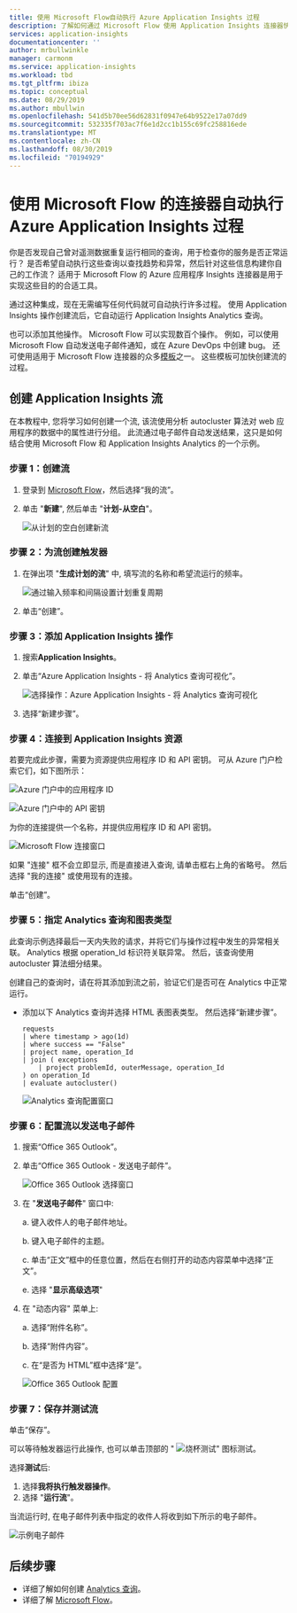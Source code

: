 ```yaml
---
title: 使用 Microsoft Flow自动执行 Azure Application Insights 过程
description: 了解如何通过 Microsoft Flow 使用 Application Insights 连接器快速自动执行可重复的过程。
services: application-insights
documentationcenter: ''
author: mrbullwinkle
manager: carmonm
ms.service: application-insights
ms.workload: tbd
ms.tgt_pltfrm: ibiza
ms.topic: conceptual
ms.date: 08/29/2019
ms.author: mbullwin
ms.openlocfilehash: 541d5b70ee56d62831f0947e64b9522e17a07dd9
ms.sourcegitcommit: 532335f703ac7f6e1d2cc1b155c69fc258816ede
ms.translationtype: MT
ms.contentlocale: zh-CN
ms.lasthandoff: 08/30/2019
ms.locfileid: "70194929"
---
```

# <a name="automate-azure-application-insights-processes-with-the-connector-for-microsoft-flow"></a>使用 Microsoft Flow 的连接器自动执行 Azure Application Insights 过程

你是否发现自己曾对遥测数据重复运行相同的查询，用于检查你的服务是否正常运行？ 是否希望自动执行这些查询以查找趋势和异常，然后针对这些信息构建你自己的工作流？ 适用于 Microsoft Flow 的 Azure 应用程序 Insights 连接器是用于实现这些目的的合适工具。

通过这种集成，现在无需编写任何代码就可自动执行许多过程。 使用 Application Insights 操作创建流后，它自动运行 Application Insights Analytics 查询。

也可以添加其他操作。 Microsoft Flow 可以实现数百个操作。 例如，可以使用 Microsoft Flow 自动发送电子邮件通知，或在 Azure DevOps 中创建 bug。 还可使用适用于 Microsoft Flow 连接器的众多[模板](https://ms.flow.microsoft.com/connectors/shared_applicationinsights/?slug=azure-application-insights)之一。 这些模板可加快创建流的过程。

<!--The Application Insights connector also works with [Azure Power Apps](https://powerapps.microsoft.com/) and [Azure Logic Apps](https://azure.microsoft.com/services/logic-apps/?v=17.23h). -->

## <a name="create-a-flow-for-application-insights"></a>创建 Application Insights 流

在本教程中, 您将学习如何创建一个流, 该流使用分析 autocluster 算法对 web 应用程序的数据中的属性进行分组。 此流通过电子邮件自动发送结果，这只是如何结合使用 Microsoft Flow 和 Application Insights Analytics 的一个示例。

### <a name="step-1-create-a-flow"></a>步骤 1：创建流

1. 登录到 [Microsoft Flow](https://flow.microsoft.com)，然后选择“我的流”。
2. 单击 "**新建**", 然后单击 "**计划-从空白**"。

    ![从计划的空白创建新流](./media/automate-with-flow/1-create.png)

### <a name="step-2-create-a-trigger-for-your-flow"></a>步骤 2：为流创建触发器

1. 在弹出项 "**生成计划的流**" 中, 填写流的名称和希望流运行的频率。

    ![通过输入频率和间隔设置计划重复周期](./media/automate-with-flow/2-schedule.png)

1. 单击“创建”。

### <a name="step-3-add-an-application-insights-action"></a>步骤 3：添加 Application Insights 操作

1. 搜索**Application Insights**。
2. 单击“Azure Application Insights - 将 Analytics 查询可视化”。

    ![选择操作：Azure Application Insights - 将 Analytics 查询可视化](./media/automate-with-flow/3-visualize.png)

3. 选择“新建步骤”。

### <a name="step-4-connect-to-an-application-insights-resource"></a>步骤 4：连接到 Application Insights 资源

若要完成此步骤，需要为资源提供应用程序 ID 和 API 密钥。 可从 Azure 门户检索它们，如下图所示：

![Azure 门户中的应用程序 ID](./media/automate-with-flow/5apiaccess.png)

![Azure 门户中的 API 密钥](./media/automate-with-flow/6apikey.png)

为你的连接提供一个名称，并提供应用程序 ID 和 API 密钥。

   ![Microsoft Flow 连接窗口](./media/automate-with-flow/4-connection.png)

如果 "连接" 框不会立即显示, 而是直接进入查询, 请单击框右上角的省略号。 然后选择 "我的连接" 或使用现有的连接。

单击“创建”。

### <a name="step-5-specify-the-analytics-query-and-chart-type"></a>步骤 5：指定 Analytics 查询和图表类型
此查询示例选择最后一天内失败的请求，并将它们与操作过程中发生的异常相关联。 Analytics 根据 operation_Id 标识符关联异常。 然后，该查询使用 autocluster 算法细分结果。

创建自己的查询时，请在将其添加到流之前，验证它们是否可在 Analytics 中正常运行。

- 添加以下 Analytics 查询并选择 HTML 表图表类型。 然后选择“新建步骤”。

    ```
    requests
    | where timestamp > ago(1d)
    | where success == "False"
    | project name, operation_Id
    | join ( exceptions
        | project problemId, outerMessage, operation_Id
    ) on operation_Id
    | evaluate autocluster()
    ```
    
    ![Analytics 查询配置窗口](./media/automate-with-flow/5-query.png)

### <a name="step-6-configure-the-flow-to-send-email"></a>步骤 6：配置流以发送电子邮件

1. 搜索“Office 365 Outlook”。
2. 单击“Office 365 Outlook - 发送电子邮件”。

    ![Office 365 Outlook 选择窗口](./media/automate-with-flow/6-outlook.png)

1. 在 "**发送电子邮件**" 窗口中:

   a. 键入收件人的电子邮件地址。

   b. 键入电子邮件的主题。

   c. 单击“正文”框中的任意位置，然后在右侧打开的动态内容菜单中选择“正文”。

   e. 选择 "**显示高级选项**"

1. 在 "动态内容" 菜单上:

    a. 选择“附件名称”。

    b. 选择“附件内容”。
    
    c. 在“是否为 HTML”框中选择“是”。

    ![Office 365 Outlook 配置](./media/automate-with-flow/7-email.png)

### <a name="step-7-save-and-test-your-flow"></a>步骤 7：保存并测试流

单击“保存”。

可以等待触发器运行此操作, 也可以单击顶部的 " ![烧杯测试" 图标 ](./media/automate-with-flow/testicon.png)测试。

选择**测试**后:

1. 选择**我将执行触发器操作**。
2. 选择 "**运行流**"。

当流运行时, 在电子邮件列表中指定的收件人将收到如下所示的电子邮件。

![示例电子邮件](./media/automate-with-flow/flow9.png)

## <a name="next-steps"></a>后续步骤

- 详细了解如何创建 [Analytics 查询](../../azure-monitor/log-query/get-started-queries.md)。
- 详细了解 [Microsoft Flow](https://ms.flow.microsoft.com)。

<!--Link references-->